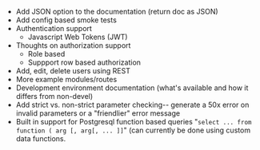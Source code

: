 
* Add JSON option to the documentation (return doc as JSON)
* Add config based smoke tests
* Authentication support
    * Javascript Web Tokens (JWT)
* Thoughts on authorization support
    * Role based
    * Suppport row based authorization
* Add, edit, delete users using REST
* More example modules/routes
* Development environment documentation (what's available and how it differs from non-devel)
* Add strict vs. non-strict parameter checking-- generate a 50x error on invalid parameters or a "friendlier" error message
* Built in support for Postgresql function based queries "`select ... from function ( arg [, arg[, ... ]]`" (can currently be done using custom data functions.

